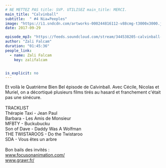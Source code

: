 ```yaml
---
# NE METTEZ PAS title: SVP. UTILISEZ main_title: MERCI.
main_title: "Calvinball"
subtitle:  " #4 Nia★Peeples"
image: "https://i1.sndcdn.com/artworks-000244816112-v88cmg-t3000x3000.jpg"
date: 2017-09-29

episode_mp3: "https://feeds.soundcloud.com/stream/344538205-calvinball-radio-calvinball-4-niapeeples.mp3"
author: "Zali Falcam"
duration: "01:45:36"
people_link: 
  - name: Zali Falcam
    key: zalifalcam


is_explicit: no
---
```


<PodcastHeader/>

<!-- ECRIRE LA DESCRIPTION DE L'EPISODE SOUS CETTE LIGNE -->
Et voilà le Quatrième Bien Bel épisode de Calvinball. Avec Cécile, Nicolas et Muriel, on a décortiqué plusieurs films tirés au hasard et franchement c'était pas une sinécure.<br><br>TRACKLIST<br>Thérapie Taxi - Jean Paul<br>Barbara - Les Amis de Monsieur<br>MFBTY - Buckubucku<br>Son of Dave - Daddy Was A Wolfman<br>THE TWISTAROOS - Do the Twistaroo<br>SDA - Vous êtes un arbre<br><br>Bon bails des invités : <br>www.focusonanimation.com/<br>www.grawr.fr/

